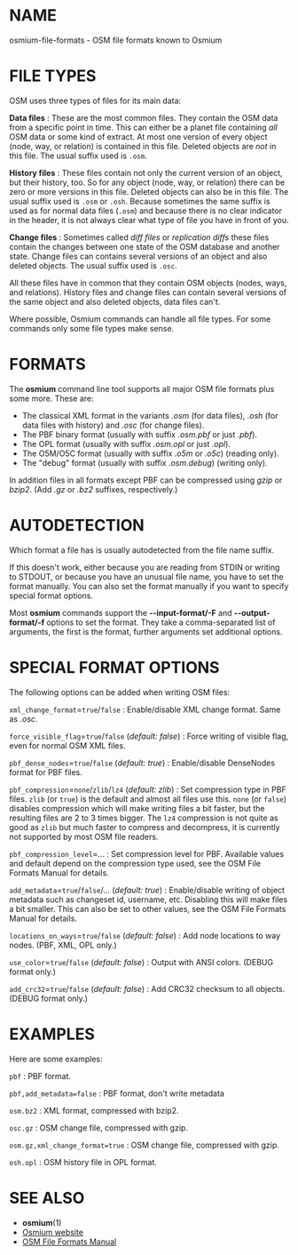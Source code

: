 
# NAME

osmium-file-formats - OSM file formats known to Osmium

# FILE TYPES

OSM uses three types of files for its main data:

**Data files**
:   These are the most common files. They contain the OSM data from a specific
    point in time. This can either be a planet file containing *all* OSM data
    or some kind of extract. At most one version of every object (node, way, or
    relation) is contained in this file. Deleted objects are *not* in this
    file. The usual suffix used is `.osm`.

**History files**
:   These files contain not only the current version of an object, but their
    history, too. So for any object (node, way, or relation) there can be zero
    or more versions in this file. Deleted objects can also be in this file.
    The usual suffix used is `.osm` or `.osh`. Because sometimes the same
    suffix is used as for normal data files (`.osm`) and because there is no
    clear indicator in the header, it is not always clear what type of file
    you have in front of you.

**Change files**
:   Sometimes called *diff files* or *replication diffs* these files
    contain the changes between one state of the OSM database and another
    state. Change files can contains several versions of an object and also
    deleted objects. The usual suffix used is `.osc`.

All these files have in common that they contain OSM objects (nodes, ways, and
relations). History files and change files can contain several versions of the
same object and also deleted objects, data files can't.

Where possible, Osmium commands can handle all file types. For some commands
only some file types make sense.

# FORMATS

The **osmium** command line tool supports all major OSM file formats plus
some more. These are:

* The classical XML format in the variants *.osm* (for data files),
  *.osh* (for data files with history) and *.osc* (for change files).
* The PBF binary format (usually with suffix *.osm.pbf* or just *.pbf*).
* The OPL format (usually with suffix *.osm.opl* or just *.opl*).
* The O5M/O5C format (usually with suffix *.o5m* or *.o5c*) (reading only).
* The "debug" format (usually with suffix *.osm.debug*) (writing only).

In addition files in all formats except PBF can be compressed using *gzip* or
*bzip2*. (Add *.gz* or *.bz2* suffixes, respectively.)

# AUTODETECTION

Which format a file has is usually autodetected from the file name suffix.

If this doesn't work, either because you are reading from STDIN or writing to
STDOUT, or because you have an unusual file name, you have to set the format
manually. You can also set the format manually if you want to specify special
format options.

Most **osmium** commands support the **\--input-format/-F** and
**\--output-format/-f** options to set the format. They take a
comma-separated list of arguments, the first is the format, further arguments
set additional options.

# SPECIAL FORMAT OPTIONS

The following options can be added when writing OSM files:

`xml_change_format`=`true`/`false`
:   Enable/disable XML change format. Same as *.osc*.

`force_visible_flag`=`true`/`false` (*default: false*)
:   Force writing of visible flag, even for normal OSM XML files.

`pbf_dense_nodes`=`true`/`false` (*default: true*)
:   Enable/disable DenseNodes format for PBF files.

`pbf_compression`=`none`/`zlib`/`lz4` (*default: zlib*)
:   Set compression type in PBF files. `zlib` (or `true`) is the default and
    almost all files use this. `none` (or `false`) disables compression which
    will make writing files a bit faster, but the resulting files are 2 to 3
    times bigger. The `lz4` compression is not quite as good as `zlib` but much
    faster to compress and decompress, it is currently not supported by most
    OSM file readers.

`pbf_compression_level`=...
:   Set compression level for PBF. Available values and default depend on the
    compression type used, see the OSM File Formats Manual for details.

`add_metadata`=`true`/`false`/... (*default: true*)
:   Enable/disable writing of object metadata such as changeset id, username,
    etc. Disabling this will make files a bit smaller. This can also be set
    to other values, see the OSM File Formats Manual for details.

`locations_on_ways`=`true`/`false` (*default: false*)
:   Add node locations to way nodes. (PBF, XML, OPL only.)

`use_color`=`true`/`false` (*default: false*)
:   Output with ANSI colors. (DEBUG format only.)

`add_crc32`=`true`/`false` (*default: false*)
:   Add CRC32 checksum to all objects. (DEBUG format only.)


# EXAMPLES

Here are some examples:

`pbf`
:   PBF format.

`pbf,add_metadata=false`
:   PBF format, don't write metadata

`osm.bz2`
:   XML format, compressed with bzip2.

`osc.gz`
:   OSM change file, compressed with gzip.

`osm.gz,xml_change_format=true`
:   OSM change file, compressed with gzip.

`osh.opl`
:   OSM history file in OPL format.


# SEE ALSO

* **osmium**(1)
* [Osmium website](https://osmcode.org/osmium-tool/)
* [OSM File Formats Manual](https://osmcode.org/file-formats-manual/)

